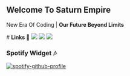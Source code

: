 <h2>Welcome To <b>Saturn Empire</b></h2>
<p>New Era Of Coding | <b>Our Future Beyond Limits</b></p>

<!DOCTYPE html>
<html>
  # <b>Links 🔗</b>
  
 <a href="https://open.spotify.com/user/zzykeijuuo3t2kpl6grmgo6gy" target="blank_">
  <img src="https://img.shields.io/badge/-Spotify-00FFAA?logo=spotify&logoColor=white&logoWidth=25"></a>
 <a href="https://steamcommunity.com/id/saturntr/" target="blank_">
  <img src="https://img.shields.io/badge/-Steam-0B0B0B?logo=steam&logoColor=white&logoWidth=25"></a>
  <a href="https://www.instagram.com/mstfyvzk" target="blank_">
  <img src="https://img.shields.io/badge/-Instagram-FD05A0?logo=instagram&logoColor=white&logoWidth=25"></a>
 <br>
 
 <h3>Spotify Widget 🎶</h3>
 
 [![spotify-github-profile](https://spotify-github-profile.vercel.app/api/view?uid=zzykeijuuo3t2kpl6grmgo6gy&cover_image=true&theme=default&show_offline=true&background_color=171717&interchange=false&bar_color=08f000)](https://github.com/kittinan/spotify-github-profile)
</html>
